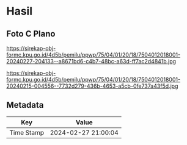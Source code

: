 # Hasil

## Foto C Plano

https://sirekap-obj-formc.kpu.go.id/4d5b/pemilu/ppwp/75/04/01/20/18/7504012018001-20240227-204133--a8671bd6-c4b7-48bc-a63d-ff7ac2d4841b.jpg

https://sirekap-obj-formc.kpu.go.id/4d5b/pemilu/ppwp/75/04/01/20/18/7504012018001-20240215-004556--7732d279-436b-4653-a5cb-0fe737a43f5d.jpg


## Metadata

| Key        | Value               |
| ---------- | ------------------- |
| Time Stamp | 2024-02-27 21:00:04 |



